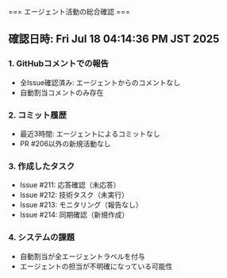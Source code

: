 === エージェント活動の総合確認 ===

## 確認日時: Fri Jul 18 04:14:36 PM JST 2025

### 1. GitHubコメントでの報告
- 全Issue確認済み: エージェントからのコメントなし
- 自動割当コメントのみ存在

### 2. コミット履歴
- 最近3時間: エージェントによるコミットなし
- PR #206以外の新規活動なし

### 3. 作成したタスク
- Issue #211: 応答確認（未応答）
- Issue #212: 技術タスク（未実行）
- Issue #213: モニタリング（報告なし）
- Issue #214: 同期確認（新規作成）

### 4. システムの課題
- 自動割当が全エージェントラベルを付与
- エージェントの担当が不明確になっている可能性
